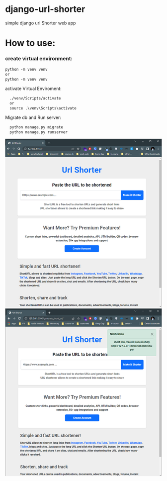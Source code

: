 # django-url-shorter
simple django url Shorter web app

# How to use:


### create  virtual environment:
    
    python -m venv venv
    or 
    python -m venv venv


activate Virtual Enviroment:

      ./venv/Scripts/activate
      or 
      source .\venv\Scripts\activate

Migrate db and Run server:

      python manage.py migrate
      python manage.py runserver






<img src="./doc/1.png">
<img src="./doc/2.png">
